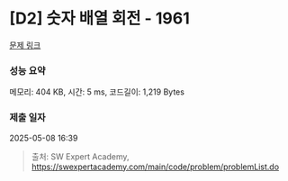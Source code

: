 # [D2] 숫자 배열 회전 - 1961 

[문제 링크](https://swexpertacademy.com/main/code/problem/problemDetail.do?contestProbId=AV5Pq-OKAVYDFAUq) 

### 성능 요약

메모리: 404 KB, 시간: 5 ms, 코드길이: 1,219 Bytes

### 제출 일자

2025-05-08 16:39



> 출처: SW Expert Academy, https://swexpertacademy.com/main/code/problem/problemList.do